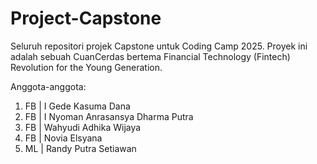 # Project-Capstone
Seluruh repositori projek Capstone untuk Coding Camp 2025. Proyek ini adalah sebuah CuanCerdas bertema Financial Technology (Fintech) Revolution for the Young Generation.

Anggota-anggota:
1. FB | I Gede Kasuma Dana
2. FB | I Nyoman Anrasansya Dharma Putra
3. FB | Wahyudi Adhika Wijaya
4. FB | Novia Elsyana
5. ML | Randy Putra Setiawan		
